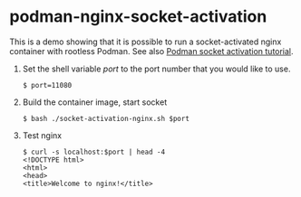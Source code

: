 # podman-nginx-socket-activation

This is a demo showing that it is possible to run a socket-activated nginx container with rootless Podman. See also [Podman socket activation tutorial](https://github.com/containers/podman/blob/main/docs/tutorials/socket_activation.md).

1. Set the shell variable _port_ to the port number that you would like to use.
   ```
   $ port=11080
   ```
2. Build the container image, start socket
   ```
   $ bash ./socket-activation-nginx.sh $port
   ```
3. Test nginx
   ```
   $ curl -s localhost:$port | head -4
   <!DOCTYPE html>
   <html>
   <head>
   <title>Welcome to nginx!</title>
   ```
